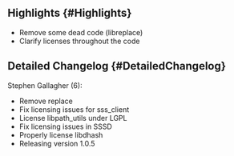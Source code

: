 Highlights {#Highlights}
----------

-   Remove some dead code (libreplace)
-   Clarify licenses throughout the code

Detailed Changelog {#DetailedChangelog}
------------------

Stephen Gallagher (6):

-   Remove replace
-   Fix licensing issues for sss\_client
-   License libpath\_utils under LGPL
-   Fix licensing issues in SSSD
-   Properly license libdhash
-   Releasing version 1.0.5

